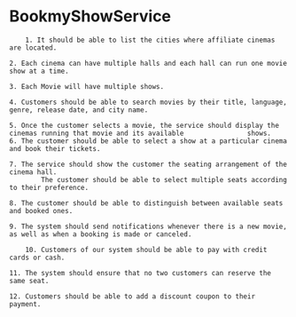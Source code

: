 # BookmyShowService

        1. It should be able to list the cities where affiliate cinemas are located.
	
	2. Each cinema can have multiple halls and each hall can run one movie show at a time.
	
	3. Each Movie will have multiple shows.
	
	4. Customers should be able to search movies by their title, language, genre, release date, and city name.
	
	5. Once the customer selects a movie, the service should display the cinemas running that movie and its available                shows.
	6. The customer should be able to select a show at a particular cinema and book their tickets.
	
	7. The service should show the customer the seating arrangement of the cinema hall.
            The customer should be able to select multiple seats according to their preference.
	    
	8. The customer should be able to distinguish between available seats and booked ones.
	
	9. The system should send notifications whenever there is a new movie, as well as when a booking is made or canceled.
	
        10. Customers of our system should be able to pay with credit cards or cash.
	
	11. The system should ensure that no two customers can reserve the same seat.
	
	12. Customers should be able to add a discount coupon to their payment.
